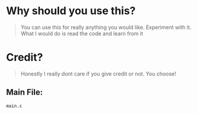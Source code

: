 # Why should you use this?

> You can use this for really anything you would like. Experiment with it.
> What I would do is read the code and learn from it

# Credit?

> Honestly I really dont care if you give credit or not. You choose!


## Main File:
```
main.c
```
